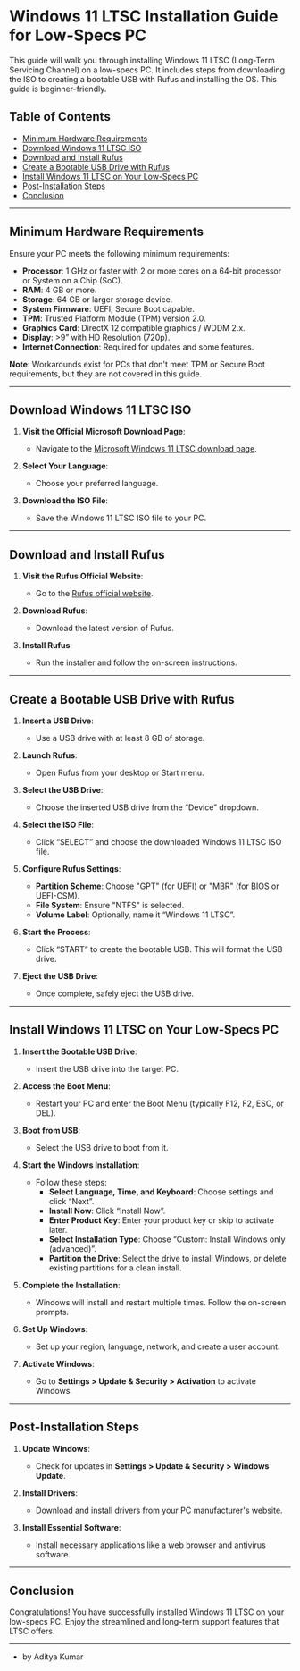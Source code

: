 # Windows 11 LTSC Installation Guide for Low-Specs PC

This guide will walk you through installing Windows 11 LTSC (Long-Term Servicing Channel) on a low-specs PC. It includes steps from downloading the ISO to creating a bootable USB with Rufus and installing the OS. This guide is beginner-friendly.

## Table of Contents
- [Minimum Hardware Requirements](#minimum-hardware-requirements)
- [Download Windows 11 LTSC ISO](#download-windows-11-ltsc-iso)
- [Download and Install Rufus](#download-and-install-rufus)
- [Create a Bootable USB Drive with Rufus](#create-a-bootable-usb-drive-with-rufus)
- [Install Windows 11 LTSC on Your Low-Specs PC](#install-windows-11-ltsc-on-your-low-specs-pc)
- [Post-Installation Steps](#post-installation-steps)
- [Conclusion](#conclusion)

---

## Minimum Hardware Requirements

Ensure your PC meets the following minimum requirements:

- **Processor**: 1 GHz or faster with 2 or more cores on a 64-bit processor or System on a Chip (SoC).
- **RAM**: 4 GB or more.
- **Storage**: 64 GB or larger storage device.
- **System Firmware**: UEFI, Secure Boot capable.
- **TPM**: Trusted Platform Module (TPM) version 2.0.
- **Graphics Card**: DirectX 12 compatible graphics / WDDM 2.x.
- **Display**: >9” with HD Resolution (720p).
- **Internet Connection**: Required for updates and some features.

**Note**: Workarounds exist for PCs that don't meet TPM or Secure Boot requirements, but they are not covered in this guide.

---

## Download Windows 11 LTSC ISO

1. **Visit the Official Microsoft Download Page**:
   - Navigate to the [Microsoft Windows 11 LTSC download page](https://www.microsoft.com).

2. **Select Your Language**:
   - Choose your preferred language.

3. **Download the ISO File**:
   - Save the Windows 11 LTSC ISO file to your PC.

---

## Download and Install Rufus

1. **Visit the Rufus Official Website**:
   - Go to the [Rufus official website](https://rufus.ie).

2. **Download Rufus**:
   - Download the latest version of Rufus.

3. **Install Rufus**:
   - Run the installer and follow the on-screen instructions.

---

## Create a Bootable USB Drive with Rufus

1. **Insert a USB Drive**:
   - Use a USB drive with at least 8 GB of storage.

2. **Launch Rufus**:
   - Open Rufus from your desktop or Start menu.

3. **Select the USB Drive**:
   - Choose the inserted USB drive from the “Device” dropdown.

4. **Select the ISO File**:
   - Click “SELECT” and choose the downloaded Windows 11 LTSC ISO file.

5. **Configure Rufus Settings**:
   - **Partition Scheme**: Choose "GPT" (for UEFI) or "MBR" (for BIOS or UEFI-CSM).
   - **File System**: Ensure "NTFS" is selected.
   - **Volume Label**: Optionally, name it “Windows 11 LTSC”.

6. **Start the Process**:
   - Click “START” to create the bootable USB. This will format the USB drive.

7. **Eject the USB Drive**:
   - Once complete, safely eject the USB drive.

---

## Install Windows 11 LTSC on Your Low-Specs PC

1. **Insert the Bootable USB Drive**:
   - Insert the USB drive into the target PC.

2. **Access the Boot Menu**:
   - Restart your PC and enter the Boot Menu (typically F12, F2, ESC, or DEL).

3. **Boot from USB**:
   - Select the USB drive to boot from it.

4. **Start the Windows Installation**:
   - Follow these steps:
     - **Select Language, Time, and Keyboard**: Choose settings and click “Next”.
     - **Install Now**: Click “Install Now”.
     - **Enter Product Key**: Enter your product key or skip to activate later.
     - **Select Installation Type**: Choose “Custom: Install Windows only (advanced)”.
     - **Partition the Drive**: Select the drive to install Windows, or delete existing partitions for a clean install.

5. **Complete the Installation**:
   - Windows will install and restart multiple times. Follow the on-screen prompts.

6. **Set Up Windows**:
   - Set up your region, language, network, and create a user account.

7. **Activate Windows**:
   - Go to **Settings > Update & Security > Activation** to activate Windows.

---

## Post-Installation Steps

1. **Update Windows**:
   - Check for updates in **Settings > Update & Security > Windows Update**.

2. **Install Drivers**:
   - Download and install drivers from your PC manufacturer's website.

3. **Install Essential Software**:
   - Install necessary applications like a web browser and antivirus software.

---

## Conclusion

Congratulations! You have successfully installed Windows 11 LTSC on your low-specs PC. Enjoy the streamlined and long-term support features that LTSC offers.

---

- by Aditya Kumar

